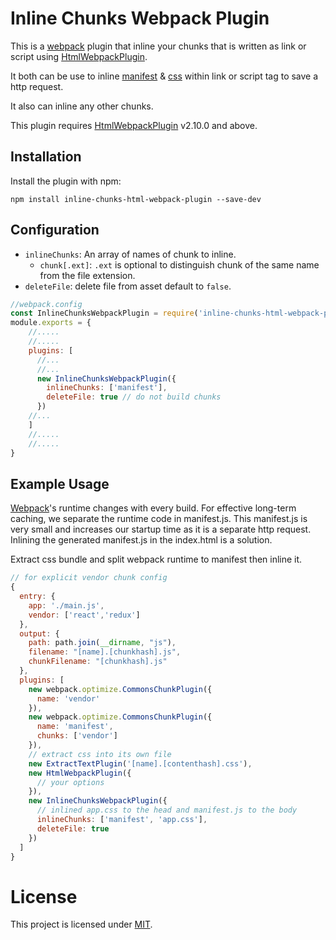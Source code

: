 Inline Chunks Webpack Plugin
===================

This is a [webpack](http://webpack.github.io/) plugin that inline your chunks that is written as link or script using [HtmlWebpackPlugin](https://github.com/ampedandwired/html-webpack-plugin).

It both can be use to inline [manifest](https://github.com/webpack/webpack/tree/master/examples/chunkhash) & [css](https://github.com/webpack/webpack/blob/master/examples/code-splitted-css-bundle) within link or script tag to save a http request.

It also can inline any other chunks.

This plugin requires [HtmlWebpackPlugin](https://www.npmjs.com/package/html-webpack-plugin) v2.10.0 and above. 

Installation
------------
Install the plugin with npm:
```shell
npm install inline-chunks-html-webpack-plugin --save-dev
```

Configuration
-----------
- `inlineChunks`: An array of names of chunk to inline.
   - `chunk[.ext]`: `.ext` is optional to distinguish chunk of the same name from the file extension.
- `deleteFile`: delete file from asset default to `false`.
```javascript
//webpack.config
const InlineChunksWebpackPlugin = require('inline-chunks-html-webpack-plugin');
module.exports = {
    //.....
    //.....
    plugins: [
      //...
      //...
      new InlineChunksWebpackPlugin({
        inlineChunks: ['manifest'],
        deleteFile: true // do not build chunks
      })
    //...
    ]
    //.....
    //.....
}
```
Example Usage
-----------

[Webpack](http://webpack.github.io/)'s runtime changes with every build. For effective long-term caching, we separate the runtime code in manifest.js. This manifest.js is very small and increases our startup time as it is a separate http request. Inlining the generated manifest.js in the index.html is a solution.

Extract css bundle and split webpack runtime to manifest then inline it.
```javascript
// for explicit vendor chunk config
{
  entry: {
    app: './main.js',
    vendor: ['react','redux']
  },
  output: {
    path: path.join(__dirname, "js"),
    filename: "[name].[chunkhash].js",
    chunkFilename: "[chunkhash].js"
  },
  plugins: [
    new webpack.optimize.CommonsChunkPlugin({
      name: 'vendor'
    }),
    new webpack.optimize.CommonsChunkPlugin({
      name: 'manifest',
      chunks: ['vendor']
    }),
    // extract css into its own file
    new ExtractTextPlugin('[name].[contenthash].css'),
    new HtmlWebpackPlugin({
      // your options
    }),
    new InlineChunksWebpackPlugin({
      // inlined app.css to the head and manifest.js to the body
      inlineChunks: ['manifest', 'app.css'],
      deleteFile: true
	})
  ]
}
```

# License

This project is licensed under [MIT](https://github.com/ampedandwired/html-webpack-plugin/blob/master/LICENSE).